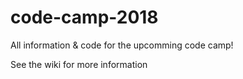 # code-camp-2018
All information & code for the upcomming code camp! 

See the wiki for more information
